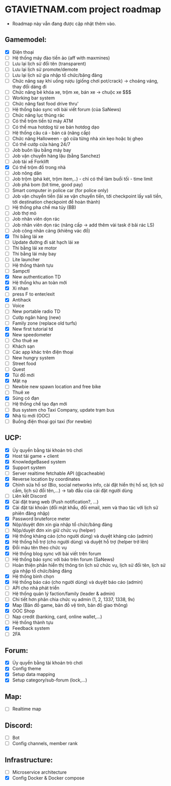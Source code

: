 # GTAVIETNAM.com project roadmap
- Roadmap này vẫn đang được cập nhật thêm vào.

## Gamemodel:

 * [x] Điện thoại
 * [ ] Hệ thống máy đào tiền ảo (aff with maxmines)
 * [ ] Lưu lại lịch sử đổi tên (transparent)
 * [ ] Lưu lại lịch sử promote/demote
 * [ ] Lưu lại lịch sử gia nhập tổ chức/băng đảng
 * [ ] Chức năng say khi uống rượu (giống chơi pot/crack) -> choáng váng, thay đổi dáng đi
 * [ ] Chức năng bẻ khóa xe, trộm xe, bán xe -> chuộc xe $$$
 * [ ] Working bar system
 * [ ] Chức năng fast food drive thru'
 * [ ] Hệ thống báo sync với bài viết forum (của SaNews)
 * [ ] Chức năng lục thùng rác
 * [ ] Có thể trộm tiền từ máy ATM
 * [ ] Có thể mua hotdog từ xe bán hotdog dạo
 * [ ] Hệ thống câu cá - bán cá (nâng cấp)
 * [ ] Chức năng Halloween - gõ cửa từng nhà xin kẹo hoặc bị ghẹo
 * [ ] Có thể cướp cửa hàng 24/7
 * [ ] Job buôn lậu bằng máy bay
 * [ ] Job vận chuyển hàng lậu (bằng Sanchez)
 * [ ] Job tài xế Forklift
 * [x] Có thể trộm đồ trong nhà
 * [ ] Job nông dân
 * [ ] Job trộm (phá két, trộm item,..) - chỉ có thể làm buổi tối - time limit
 * [ ] Job phá bom (bit time, good pay)
 * [ ] Smart computer in police car (for police only)
 * [ ] Job vận chuyển tiền (lái xe vận chuyển tiền, tới checkpoint lấy vali tiền, tới destination checkpoint để hoàn thành)
 * [ ] Hệ thống pha chế ma túy (BB)
 * [ ] Job thợ mỏ
 * [ ] Job nhân viên dọn rác
 * [ ] Job nhân viên dọn rác (nâng cấp -> add thêm vài task ở bãi rác LS)
 * [ ] Job công nhân cảng (khiêng vác đồ)
 * [x] Thi bằng lái xe
 * [ ] Update đường đi sát hạch lái xe
 * [ ] Thi bằng lái xe motor
 * [ ] Thi bằng lái máy bay
 * [ ] Lite launcher
 * [ ] Hệ thống thành tựu
 * [ ] Sampctl
 * [x] New authentication TD
 * [x] Hệ thống khu an toàn mới
 * [x] Xi nhan
 * [ ] press F to enter/exit
 * [x] Antihack
 * [ ] Voice
 * [ ] New portable radio TD
 * [ ] Cướp ngân hàng (new)
 * [ ] Family zone (replace old turfs)
 * [x] New first tutorial td
 * [x] New speedometer
 * [ ] Cho thuê xe
 * [ ] Khách sạn
 * [ ] Các app khác trên điện thoại
 * [ ] New hungry system
 * [ ] Street food
 * [ ] Quest
 * [x] Túi đồ mới
 * [x] Mặt nạ
 * [ ] Newbie new spawn location and free bike
 * [ ] Thuê xe
 * [x] Súng có đạn
 * [ ] Hệ thống chế tạo đạn mới
 * [ ] Bus system cho Taxi Company, update trạm bus
 * [x] Nhà tù mới (OOC)
 * [ ] Buồng điện thoại gọi taxi (for newbie)

## UCP:

 * [x] Ủy quyền bằng tài khoản trò chơi
 * [x] Host tải game + client
 * [x] KnowledgeBased system
 * [x] Support system
 * [ ] Server realtime fetchable API (@cacheable)
 * [x] Reverse location by coordinates
 * [x] Chỉnh sửa hồ sơ (Bio, social networks info, cài đặt hiển thị hồ sơ, lịch sử cấm, lịch sử đổi tên,...) -> tab đầu của cài đặt người dùng
 * [ ] Liên kết Discord
 * [x] Cài đặt trang web (Push notification?, ...)
 * [x] Cài đặt tài khoản (đổi mật khẩu, đổi email, xem và thao tác với lịch sử phiên đăng nhập)
 * [x] Password bruteforce meter
 * [x] Nộp/duyệt đơn xin gia nhập tổ chức/băng đảng
 * [ ] Nộp/duyệt đơn xin giữ chức vụ (helper)
 * [x] Hệ thống kháng cáo (cho người dùng) và duyệt kháng cáo (admin)
 * [x] Hệ thống hỗ trợ (cho người dùng) và duyệt hỗ trợ (helper trở lên)
 * [x] Đổi màu tên theo chức vụ
 * [x] Hệ thống blog sync với bài viết trên forum
 * [ ] Hệ thống báo sync với báo trên forum (SaNews)
 * [ ] Hoàn thiện phần hiển thị thông tin lịch sử chức vụ, lịch sử đổi tên, lịch sử gia nhập tổ chức/băng đảng
 * [x] Hệ thống bình chọn
 * [x] Hệ thống báo cáo (cho người dùng) và duyệt báo cáo (admin)
 * [ ] API cho nhà phát triển
 * [ ] Hệ thống quản lý faction/family (leader & admin)
 * [ ] Chi tiết hơn phân chia chức vụ admin (1, 2, 1337, 1338, 9x)
 * [x] Map (Bản đồ game, bản đồ vệ tinh, bản đồ giao thông)
 * [x] OOC Shop
 * [ ] Nạp credit (banking, card, online wallet,...)
 * [ ] Hệ thống thành tựu
 * [x] Feedback system
 * [ ] 2FA

## Forum:

 * [x] Ủy quyền bằng tài khoản trò chơi
 * [x] Config theme
 * [x] Setup data mapping
 * [x] Setup category/sub-forum (lock,...)

## Map:

 * [ ] Realtime map

## Discord:

 * [ ] Bot
 * [ ] Config channels, member rank

## Infrastructure:

 * [ ] Microservice architecture
 * [x] Config Docker & Docker compose
